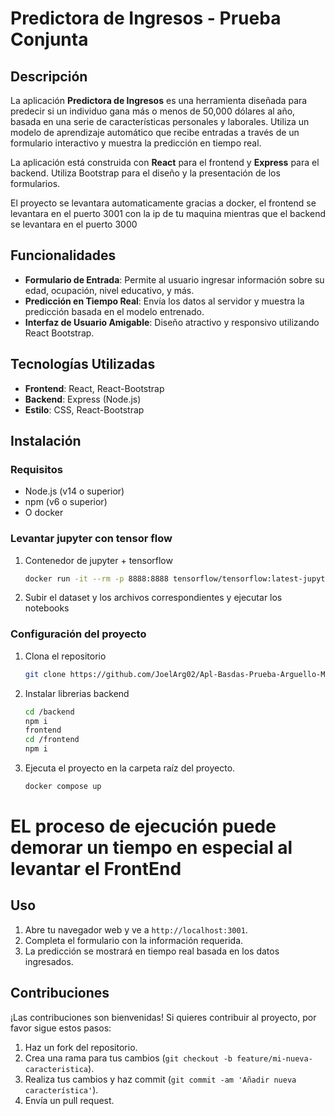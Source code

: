 # Predictora de Ingresos - Prueba Conjunta

## Descripción

La aplicación **Predictora de Ingresos** es una herramienta diseñada para predecir si un individuo gana más o menos de 50,000 dólares al año, basada en una serie de características personales y laborales. Utiliza un modelo de aprendizaje automático que recibe entradas a través de un formulario interactivo y muestra la predicción en tiempo real.

La aplicación está construida con **React** para el frontend y **Express** para el backend. Utiliza Bootstrap para el diseño y la presentación de los formularios.

El proyecto se levantara automaticamente gracias a docker, el frontend se levantara en el puerto 3001 con la ip de tu maquina mientras que el backend se levantara en el puerto 3000
## Funcionalidades

- **Formulario de Entrada**: Permite al usuario ingresar información sobre su edad, ocupación, nivel educativo, y más.
- **Predicción en Tiempo Real**: Envía los datos al servidor y muestra la predicción basada en el modelo entrenado.
- **Interfaz de Usuario Amigable**: Diseño atractivo y responsivo utilizando React Bootstrap.

## Tecnologías Utilizadas

- **Frontend**: React, React-Bootstrap
- **Backend**: Express (Node.js)
- **Estilo**: CSS, React-Bootstrap

## Instalación

### Requisitos

- Node.js (v14 o superior)
- npm (v6 o superior)
- O docker

### Levantar jupyter con tensor flow

1. Contenedor de jupyter + tensorflow  
   ```bash
   docker run -it --rm -p 8888:8888 tensorflow/tensorflow:latest-jupyter

2. Subir el dataset y los archivos correspondientes y ejecutar los notebooks

### Configuración del proyecto

1. Clona el repositorio 
   ```bash
   git clone https://github.com/JoelArg02/Apl-Basdas-Prueba-Arguello-Mora.git

2. Instalar librerias
   backend
   ```bash
   cd /backend
   npm i
   frontend
   cd /frontend
   npm i

3. Ejecuta el proyecto en la carpeta raíz del proyecto.
    ```bash
    docker compose up

# EL proceso de ejecución puede demorar un tiempo en especial al levantar el FrontEnd

## Uso

1. Abre tu navegador web y ve a `http://localhost:3001`.
2. Completa el formulario con la información requerida.
3. La predicción se mostrará en tiempo real basada en los datos ingresados.

## Contribuciones

¡Las contribuciones son bienvenidas! Si quieres contribuir al proyecto, por favor sigue estos pasos:

1. Haz un fork del repositorio.
2. Crea una rama para tus cambios (`git checkout -b feature/mi-nueva-caracteristica`).
3. Realiza tus cambios y haz commit (`git commit -am 'Añadir nueva característica'`).
4. Envía un pull request.

